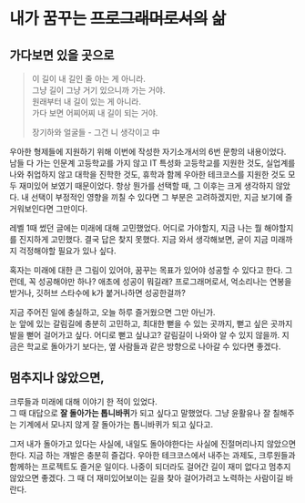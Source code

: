# 내가 꿈꾸는 ~~프로그래머로서의~~ 삶

## 가다보면 있을 곳으로

> 이 길이 내 길인 줄 아는 게 아니라.  
> 그냥 길이 그냥 거기 있으니까 가는 거야.  
> 원래부터 내 길이 있는 게 아니라.  
> 가다 보면 어찌어찌 내 길이 되는 거야.  
>
> 장기하와 얼굴들 - 그건 니 생각이고 中

우아한 형제들에 지원하기 위해 이번에 작성한 자기소개서의 6번 문항의 내용이었다.  
남들 다 가는 인문계 고등학교를 가지 않고 IT 특성화 고등학교를 지원한 것도, 실업계를 나와 취업하지 않고 대학을 진학한 것도, 휴학과 함께 우아한 테크코스를 지원한 것도 모두 재미있어 보였기 때문이었다.
항상 뭔가를 선택할 때, 그 이후는 크게 생각하지 않았다.
내 선택이 부정적인 영향을 끼칠 수 있다면 그 부분은 고려하겠지만, 지금 보기에 즐거워보인다면 그만이다.

레벨 1때 썼던 글에는 미래에 대해 고민했었다.
어디로 가야할지, 지금 나는 뭘 해야할지를 진지하게 고민했다.
결국 답은 찾지 못했다.
지금 와서 생각해보면, 굳이 지금 미래까지 걱정해야할 필요가 있나 싶다.

혹자는 미래에 대한 큰 그림이 있어야, 꿈꾸는 목표가 있어야 성공할 수 있다고 한다.
그런데, 꼭 성공해야만 하나?
애초에 성공이 뭐길래?
프로그래머로서, 억소리나는 연봉을 받거나, 깃허브 스타수에 k가 붙거나하면 성공한걸까?

지금 주어진 일에 충실하고, 오늘 하루 즐거웠으면 그만 아닌가.  
눈 앞에 있는 갈림길에 충분히 고민하고, 최대한 뻗을 수 있는 곳까지, 뻗고 싶은 곳까지 발을 뻗어 걸어가고 싶다.
어디로 뻗고 싶냐고?
갈림길이 나와야 알 수 있지 않을까.
지금은 학교로 돌아가기 보다는, 옆 사람들과 같은 방향으로 나아갈 수 있다면 좋겠다.

## 멈추지나 않았으면,

크루들과 미래에 대해 이야기 한 적이 있었다.  
그 때 대답으로 **잘 돌아가는 톱니바퀴**가 되고 싶다고 말했었다.
그냥 윤활유나 잘 칠해주는 기계에서 모나지 않게 잘 돌아가는 톱니바퀴가 되고 싶다고.

그저 내가 돌아가고 있다는 사실에, 내일도 돌아야한다는 사실에 진절머리나지 않았으면 한다.
지금 하는 개발은 충분히 즐겁다.
우아한 테크코스에서 내주는 과제도, 크루원들과 함께하는 프로젝트도 즐거운 일이다.
나중이 되더라도 걸어간 길이 재미 없다고 멈추지 않았으면 좋겠다.
그 때 더 재미있어보이는 길을 찾아 걸어가려고 노력하는 사람이길 바란다.

